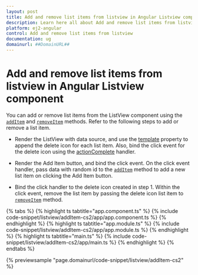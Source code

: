 ```yaml
---
layout: post
title: Add and remove list items from listview in Angular Listview component | Syncfusion
description: Learn here all about Add and remove list items from listview in Syncfusion Angular Listview component of Syncfusion Essential JS 2 and more.
platform: ej2-angular
control: Add and remove list items from listview 
documentation: ug
domainurl: ##DomainURL##
---
```


# Add and remove list items from listview in Angular Listview component

You can add or remove list items from the ListView component using the
[`addItem`](https://ej2.syncfusion.com/angular/documentation/api/list-view#additem#additem) and
[`removeItem`](https://ej2.syncfusion.com/angular/documentation/api/list-view#removeitem) methods.
Refer to the following steps to add or remove a list item.

* Render the ListView with data source, and use the
[template](https://ej2.syncfusion.com/angular/documentation/api/list-view#template) property to append the delete icon
for each list item. Also, bind the click event for the delete icon using the
[actionComplete](https://ej2.syncfusion.com/angular/documentation/api/list-view#actioncomplete) handler.

* Render the Add Item button, and bind the click event. On the click event handler, pass data with random id to
the [`addItem`](https://ej2.syncfusion.com/angular/documentation/api/list-view#additem) method to add a
new list item on clicking the Add Item button.

* Bind the click handler to the delete icon created in step 1. Within the click event, remove the list item by passing the
delete icon list item to
[`removeItem`](https://ej2.syncfusion.com/angular/documentation/api/list-view#removeitem) method.

{% tabs %}
{% highlight ts tabtitle="app.component.ts" %}
{% include code-snippet/listview/addItem-cs2/app/app.component.ts %}
{% endhighlight %}
{% highlight ts tabtitle="app.module.ts" %}
{% include code-snippet/listview/addItem-cs2/app/app.module.ts %}
{% endhighlight %}
{% highlight ts tabtitle="main.ts" %}
{% include code-snippet/listview/addItem-cs2/app/main.ts %}
{% endhighlight %}
{% endtabs %}
  
{% previewsample "page.domainurl/code-snippet/listview/addItem-cs2" %}
